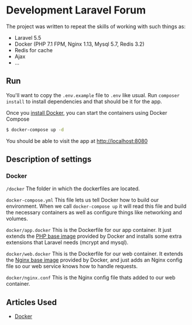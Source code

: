 # Development Laravel Forum

The project was written to repeat the skills of working with such things as:

- Laravel 5.5
- Docker (PHP 7.1 FPM, Nginx 1.13, Mysql 5.7, Redis 3.2)
- Redis for cache
- Ajax
- ...

## Run

You'll want to copy the `.env.example` file to `.env` like usual. Run `composer install` to install dependencies and that should be it for the app.

Once you [install Docker](https://docs.docker.com/), you can start the containers using Docker Compose
```sh
$ docker-compose up -d
```

You should be able to visit the app at [http://localhost:8080](http://localhost:8080)

## Description of settings

### Docker

`/docker`
The folder in which the dockerfiles are located.

`docker-compose.yml`
This file lets us tell Docker how to build our environment. When we call `docker-compose up` it will read this file and build the necessary containers as well as configure things like networking and volumes.

`docker/app.docker`
This is the Dockerfile for our app container. It just extends the [PHP base image](https://hub.docker.com/_/php/) provided by Docker and installs some extra extensions that Laravel needs (mcrypt and mysql).

`docker/web.docker`
This is the Dockerfile for our web container. It extends the [Nginx base image](https://hub.docker.com/_/nginx/) provided by Docker, and just adds an Nginx config file so our web service knows how to handle requests.

`docker/nginx.conf`
This is the Nginx config file thats added to our web container.

## Articles Used

- [Docker](https://kyleferg.com/laravel-development-with-docker/)
